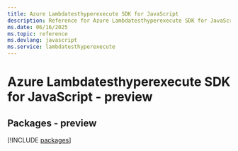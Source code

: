 ```yaml
---
title: Azure Lambdatesthyperexecute SDK for JavaScript
description: Reference for Azure Lambdatesthyperexecute SDK for JavaScript
ms.date: 06/16/2025
ms.topic: reference
ms.devlang: javascript
ms.service: lambdatesthyperexecute
---
```

# Azure Lambdatesthyperexecute SDK for JavaScript - preview
## Packages - preview
[!INCLUDE [packages](lambdatesthyperexecute-index.md)]